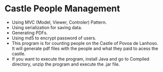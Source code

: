 # Castle People Management

* Using MVC (Model, Viewer, Controler) Pattern.
* Using serialization for saving data.
* Generating PDFs.
* Using md5 to encrypt password of users.
* This program is for counting people on the Castle of Povoa de Lanhoso. It will generate pdf files with the people and what they paid to acess the castle. 
* If you want to execute the program, install Java and go to Compiled directory, unzip the program and execute the .jar file.
